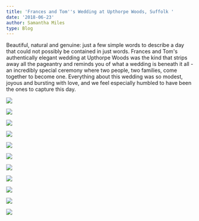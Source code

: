 ```yaml
---
title: 'Frances and Tom''s Wedding at Upthorpe Woods, Suffolk '
date: '2018-06-23'
author: Samantha Miles
type: Blog
---
```

Beautiful, natural and genuine: just a few simple words to describe a day that could not possibly be contained in just words. Frances and Tom's authentically elegant wedding at Upthorpe Woods was the kind that strips away all the pageantry and reminds you of what a wedding is beneath it all - an incredibly special ceremony where two people, two families, come together to become one. Everything about this wedding was so modest, joyous and bursting with love, and we feel especially humbled to have been the ones to capture this day. 

![](/assets/frances-and-tom-187-min.jpg)

![](/assets/frances-and-tom-394-min.jpg)

![](/assets/frances-and-tom-12-min.jpg)

![](/assets/frances-and-tom-405-min.jpg)



![](/assets/frances-and-tom-69-min.jpg)

![](/assets/frances-and-tom-212-min.jpg)

![](/assets/frances-and-tom-213-min.jpg)

![](/assets/frances-and-tom-242-min.jpg)

![](/assets/frances-and-tom-419-min.jpg)

![](/assets/frances-and-tom-404-min.jpg)

![](/assets/frances-and-tom-496-min.jpg)
